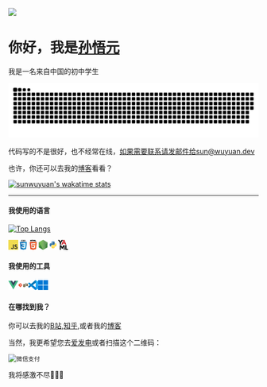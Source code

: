 ![](https://count.getloli.com/get/@sunwuyuan?theme=gelbooru)
# 你好，我是[孙悟元](https://wuyuan.dev)
我是一名来自中国的初中学生

![](https://raw.githubusercontent.com/sunwuyuan/sunwuyuan/output/github-contribution-grid-snake-dark.svg)


代码写的不是很好，也不经常在线，如果需要联系请发邮件给sun@wuyuan.dev

也许，你还可以去我的[博客](https://wuyuan.dev)看看？


[![sunwuyuan's wakatime stats](https://github-readme-stats.vercel.app/api?username=SUNWUYUAN&theme=github_dark&show_icons=true)](https://github.com/SUNWUYUAN)

---
#### 我使用的语言

<!-- github-stats:start -->
<!-- prettier-ignore-start -->
<!-- markdownlint-disable -->


<!-- markdownlint-restore -->
<!-- prettier-ignore-end -->
<!-- github-stats:end -->

[![Top Langs](https://github-readme-stats.vercel.app/api/top-langs/?username=SUNWUYUAN&layout=compact&theme=github_dark)](https://github.com/SUNWUYUAN)
<!-- languages:start -->
<!-- prettier-ignore-start -->
<!-- markdownlint-disable -->
<code><img height="20" src="https://raw.githubusercontent.com/github/explore/80688e429a7d4ef2fca1e82350fe8e3517d3494d/topics/javascript/javascript.png" alt="javascript" /></code><code><img height="20" src="https://raw.githubusercontent.com/github/explore/80688e429a7d4ef2fca1e82350fe8e3517d3494d/topics/css/css.png" alt="css" /></code><code><img height="20" src="https://raw.githubusercontent.com/github/explore/80688e429a7d4ef2fca1e82350fe8e3517d3494d/topics/html/html.png" alt="html" /></code><code><img height="20" src="https://raw.githubusercontent.com/github/explore/80688e429a7d4ef2fca1e82350fe8e3517d3494d/topics/nodejs/nodejs.png" alt="nodejs" /></code><code><img height="20" src="https://raw.githubusercontent.com/github/explore/80688e429a7d4ef2fca1e82350fe8e3517d3494d/topics/python/python.png" alt="python" /></code><code><img height="20" src="https://raw.githubusercontent.com/github/explore/80688e429a7d4ef2fca1e82350fe8e3517d3494d/topics/yaml/yaml.png" alt="yaml" /></code>
<!-- markdownlint-restore -->
<!-- prettier-ignore-end -->

<!-- languages:end -->

#### 我使用的工具

<!-- tools:start -->
<!-- prettier-ignore-start -->
<!-- markdownlint-disable -->
<code><img height="20" src="https://raw.githubusercontent.com/github/explore/80688e429a7d4ef2fca1e82350fe8e3517d3494d/topics/vue/vue.png" alt="vue" /></code><code><img height="20" src="https://raw.githubusercontent.com/github/explore/80688e429a7d4ef2fca1e82350fe8e3517d3494d/topics/git/git.png" alt="git" /></code><code><img height="20" src="https://raw.githubusercontent.com/github/explore/80688e429a7d4ef2fca1e82350fe8e3517d3494d/topics/visual-studio-code/visual-studio-code.png" alt="visual-studio-code" /></code><code><img height="20" src="https://raw.githubusercontent.com/github/explore/80688e429a7d4ef2fca1e82350fe8e3517d3494d/topics/windows/windows.png" alt="Windows" /></code>



<!-- markdownlint-restore -->
<!-- prettier-ignore-end -->

<!-- tools:end -->

#### 在哪找到我？

<!-- interested:start -->
<!-- prettier-ignore-start -->
<!-- markdownlint-disable -->

你可以去我的[B站](https://space.bilibili.com/661404066),[知乎](https://www.zhihu.com/people/sunwuyuan),或者我的[博客](https://wuyuan.dev)

当然，我更希望您去[爱发电](https://afdian.net/@wuyuan)或者扫描这个二维码：

<code><img height="200" src="https://img.wuyuan.dev/wxzf.png" alt="微信支付" /></code>

我将感激不尽🥳🥳🥳


